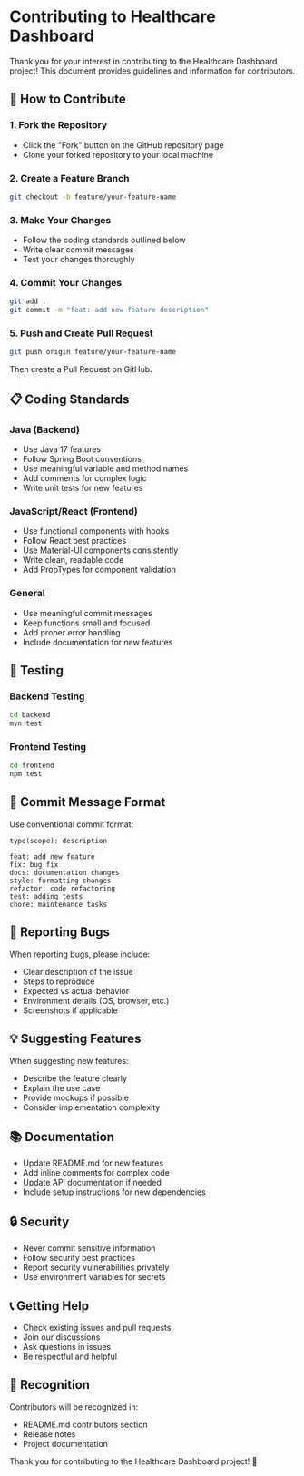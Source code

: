 # Contributing to Healthcare Dashboard

Thank you for your interest in contributing to the Healthcare Dashboard project! This document provides guidelines and information for contributors.

## 🤝 How to Contribute

### 1. Fork the Repository
- Click the "Fork" button on the GitHub repository page
- Clone your forked repository to your local machine

### 2. Create a Feature Branch
```bash
git checkout -b feature/your-feature-name
```

### 3. Make Your Changes
- Follow the coding standards outlined below
- Write clear commit messages
- Test your changes thoroughly

### 4. Commit Your Changes
```bash
git add .
git commit -m "feat: add new feature description"
```

### 5. Push and Create Pull Request
```bash
git push origin feature/your-feature-name
```
Then create a Pull Request on GitHub.

## 📋 Coding Standards

### Java (Backend)
- Use Java 17 features
- Follow Spring Boot conventions
- Use meaningful variable and method names
- Add comments for complex logic
- Write unit tests for new features

### JavaScript/React (Frontend)
- Use functional components with hooks
- Follow React best practices
- Use Material-UI components consistently
- Write clean, readable code
- Add PropTypes for component validation

### General
- Use meaningful commit messages
- Keep functions small and focused
- Add proper error handling
- Include documentation for new features

## 🧪 Testing

### Backend Testing
```bash
cd backend
mvn test
```

### Frontend Testing
```bash
cd frontend
npm test
```

## 📝 Commit Message Format

Use conventional commit format:
```
type(scope): description

feat: add new feature
fix: bug fix
docs: documentation changes
style: formatting changes
refactor: code refactoring
test: adding tests
chore: maintenance tasks
```

## 🐛 Reporting Bugs

When reporting bugs, please include:
- Clear description of the issue
- Steps to reproduce
- Expected vs actual behavior
- Environment details (OS, browser, etc.)
- Screenshots if applicable

## 💡 Suggesting Features

When suggesting new features:
- Describe the feature clearly
- Explain the use case
- Provide mockups if possible
- Consider implementation complexity

## 📚 Documentation

- Update README.md for new features
- Add inline comments for complex code
- Update API documentation if needed
- Include setup instructions for new dependencies

## 🔒 Security

- Never commit sensitive information
- Follow security best practices
- Report security vulnerabilities privately
- Use environment variables for secrets

## 📞 Getting Help

- Check existing issues and pull requests
- Join our discussions
- Ask questions in issues
- Be respectful and helpful

## 🎉 Recognition

Contributors will be recognized in:
- README.md contributors section
- Release notes
- Project documentation

Thank you for contributing to the Healthcare Dashboard project! 🚀 